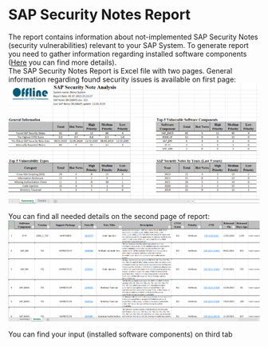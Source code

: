 # SAP Security Notes Report
The report contains information about not-implemented SAP Security Notes (security vulnerabilities) relevant to your SAP System. To generate report you need to gather information regarding installed software components ([Here](./how_to_prepare_sap_softs.md) you can find more details).<br /> 
The SAP Security Notes Report is Excel file with two pages. General information regarding found security issues is available on first page:
![Screenshot](./img/page1.png)

You can find all needed details on the second page of report:
![Screenshot](./img/page2.png)

You can find your input (installed software components) on third tab
